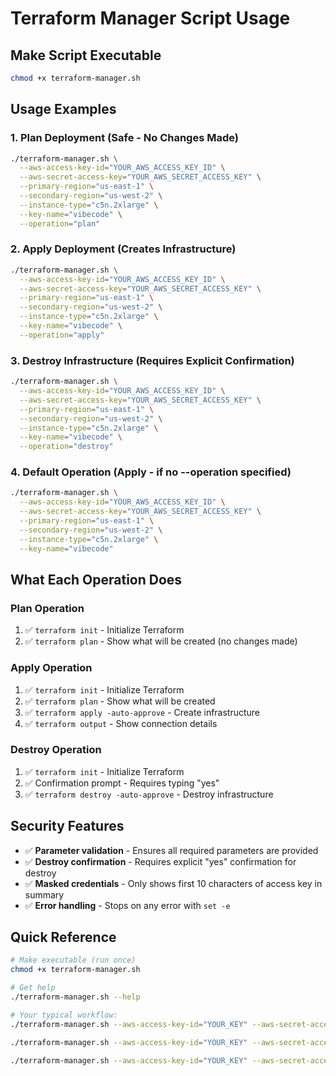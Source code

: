 # Terraform Manager Script Usage

## Make Script Executable
```bash
chmod +x terraform-manager.sh
```

## Usage Examples

### 1. Plan Deployment (Safe - No Changes Made)
```bash
./terraform-manager.sh \
  --aws-access-key-id="YOUR_AWS_ACCESS_KEY_ID" \
  --aws-secret-access-key="YOUR_AWS_SECRET_ACCESS_KEY" \
  --primary-region="us-east-1" \
  --secondary-region="us-west-2" \
  --instance-type="c5n.2xlarge" \
  --key-name="vibecode" \
  --operation="plan"
```

### 2. Apply Deployment (Creates Infrastructure)
```bash
./terraform-manager.sh \
  --aws-access-key-id="YOUR_AWS_ACCESS_KEY_ID" \
  --aws-secret-access-key="YOUR_AWS_SECRET_ACCESS_KEY" \
  --primary-region="us-east-1" \
  --secondary-region="us-west-2" \
  --instance-type="c5n.2xlarge" \
  --key-name="vibecode" \
  --operation="apply"
```

### 3. Destroy Infrastructure (Requires Explicit Confirmation)
```bash
./terraform-manager.sh \
  --aws-access-key-id="YOUR_AWS_ACCESS_KEY_ID" \
  --aws-secret-access-key="YOUR_AWS_SECRET_ACCESS_KEY" \
  --primary-region="us-east-1" \
  --secondary-region="us-west-2" \
  --instance-type="c5n.2xlarge" \
  --key-name="vibecode" \
  --operation="destroy"
```

### 4. Default Operation (Apply - if no --operation specified)
```bash
./terraform-manager.sh \
  --aws-access-key-id="YOUR_AWS_ACCESS_KEY_ID" \
  --aws-secret-access-key="YOUR_AWS_SECRET_ACCESS_KEY" \
  --primary-region="us-east-1" \
  --secondary-region="us-west-2" \
  --instance-type="c5n.2xlarge" \
  --key-name="vibecode"
```



## What Each Operation Does

### Plan Operation
1. ✅ `terraform init` - Initialize Terraform
2. ✅ `terraform plan` - Show what will be created (no changes made)

### Apply Operation  
1. ✅ `terraform init` - Initialize Terraform
2. ✅ `terraform plan` - Show what will be created
3. ✅ `terraform apply -auto-approve` - Create infrastructure
4. ✅ `terraform output` - Show connection details

### Destroy Operation
1. ✅ `terraform init` - Initialize Terraform
2. ✅ Confirmation prompt - Requires typing "yes"
3. ✅ `terraform destroy -auto-approve` - Destroy infrastructure

## Security Features

- ✅ **Parameter validation** - Ensures all required parameters are provided
- ✅ **Destroy confirmation** - Requires explicit "yes" confirmation for destroy
- ✅ **Masked credentials** - Only shows first 10 characters of access key in summary
- ✅ **Error handling** - Stops on any error with `set -e`

## Quick Reference

```bash
# Make executable (run once)
chmod +x terraform-manager.sh

# Get help
./terraform-manager.sh --help

# Your typical workflow:
./terraform-manager.sh --aws-access-key-id="YOUR_KEY" --aws-secret-access-key="YOUR_SECRET" --primary-region="us-east-1" --secondary-region="us-west-2" --instance-type="c5n.2xlarge" --key-name="vibecode" --operation="plan"

./terraform-manager.sh --aws-access-key-id="YOUR_KEY" --aws-secret-access-key="YOUR_SECRET" --primary-region="us-east-1" --secondary-region="us-west-2" --instance-type="c5n.2xlarge" --key-name="vibecode" --operation="apply"

./terraform-manager.sh --aws-access-key-id="YOUR_KEY" --aws-secret-access-key="YOUR_SECRET" --primary-region="us-east-1" --secondary-region="us-west-2" --instance-type="c5n.2xlarge" --key-name="vibecode" --operation="destroy"
```
